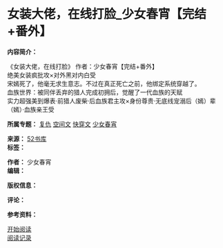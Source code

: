 # 女装大佬，在线打脸_少女春宵【完结+番外】

**内容简介：**

《女装大佬，在线打脸》 作者：少女春宵【完结+番外】  
绝美女装疯批攻×对外黑对内白受  
宋嫣死了，他毫无求生意志。不过在真正死亡之前，他绑定系统穿越了。  
血族世界：被同伴丢弃的猎人完成初拥后，觉醒了一代血族的天赋  
实力超强美到爆表·前猎人废柴·后血族君主攻×身份尊贵·无底线宠溺后（嫣）辈（嫣）·血族亲王受  

**所属专题：** [复仇](https://www.52shuku.vip/tuijian/fuchou/) [空间文](https://www.52shuku.vip/tuijian/kongjianwen/) [快穿文](https://www.52shuku.vip/tuijian/kuaichuan/) [少女春宵](https://www.52shuku.vip/zuozhe/OFS.html "少女春宵")

**来源：** [52书库](https://www.52shuku.vip)  
**标签：**  

**作者：** 少女春宵  
**编辑：**  

**版权信息：**  

**评论：**  

**参考资料：**  

[开始阅读](https://www.52shuku.vip/chongsheng/am/h5CO_2.html "女装大佬，在线打脸_少女春宵【完结+番外】")  
[阅读记录](https://www.52shuku.vip/bookcase.html "女装大佬，在线打脸_少女春宵【完结+番外】阅读记录")
<!-- tcd_original_link https://www.52shuku.vip/chongsheng/am/h5CO.html -->
